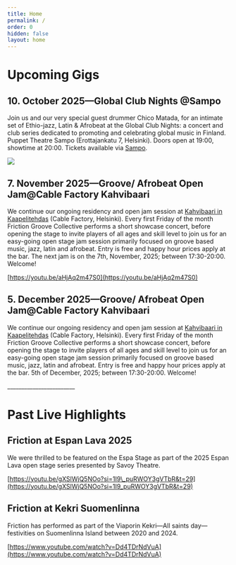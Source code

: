 ```yaml
---
title: Home
permalink: /
order: 0
hidden: false
layout: home
---
```

# Upcoming Gigs

## 10\. October 2025—Global Club Nights @Sampo

Join us and our very special guest drummer Chico Matada, for an intimate set of Ethio-jazz, Latin & Afrobeat at the Global Club Nights: a concert and club series dedicated to promoting and celebrating global music in Finland. Puppet Theatre Sampo (Erottajankatu 7, Helsinki). Doors open at 19:00, showtime at 20:00. Tickets available via [Sampo](https://teatteri.sampofestival.fi/__/global-club-nights-10-10-25-friction-band/).

![](/media/gallery/IMG_0644.jpeg)

## 7\. November 2025—Groove/ Afrobeat Open Jam@Cable Factory Kahvibaari

We continue our ongoing residency and open jam session at [Kahvibaari in Kaapelitehdas](https://www.kaapelitehdas.fi/en/performances) (Cable Factory, Helsinki). Every first Friday of the month Friction Groove Collective performs a short showcase concert, before opening the stage to invite players of all ages and skill level to join us for an easy-going open stage jam session primarily focused on groove based music, jazz, latin and afrobeat. Entry is free and happy hour prices apply at the bar. The next jam is on the 7th, November, 2025; between 17:30-20:00. Welcome!

[https://youtu.be/aHjAq2m47S0](https://youtu.be/aHjAq2m47S0)

## 5\. December 2025—Groove/ Afrobeat Open Jam@Cable Factory Kahvibaari

We continue our ongoing residency and open jam session at [Kahvibaari in Kaapelitehdas](https://www.kaapelitehdas.fi/en/performances) (Cable Factory, Helsinki). Every first Friday of the month Friction Groove Collective performs a short showcase concert, before opening the stage to invite players of all ages and skill level to join us for an easy-going open stage jam session primarily focused on groove based music, jazz, latin and afrobeat. Entry is free and happy hour prices apply at the bar. 5th of December, 2025; between 17:30-20:00. Welcome!

\_\_\_\_\_\_\_\_\_\_\_\_\_\_\_\_\_\_\_\_\_\_\_\_

# Past Live Highlights

## Friction at Espan Lava 2025

We were thrilled to be featured on the Espa Stage as part of the 2025 Espan Lava open stage series presented by Savoy Theatre.

[https://youtu.be/gXSlWjQ5NOo?si=1I9\_puRWOY3gVTbR&t=29](https://youtu.be/gXSlWjQ5NOo?si=1I9_puRWOY3gVTbR&t=29)

## Friction at Kekri Suomenlinna

Friction has performed as part of the Viaporin Kekri—All saints day—festivities on Suomenlinna Island between 2020 and 2024.

[https://www.youtube.com/watch?v=Dd4TDrNdVuA](https://www.youtube.com/watch?v=Dd4TDrNdVuA)